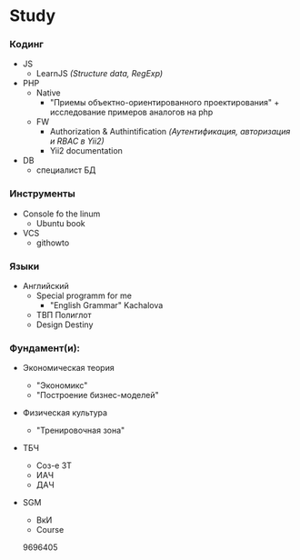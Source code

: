 # Study

### Кодинг
- JS 
  - LearnJS *(Structure data, RegExp)*
- PHP 
  - Native
    - "Приемы объектно-ориентированного проектирования" + исследование примеров аналогов на php
  - FW
    - Authorization & Authintification *(Аутентификация, авторизация и RBAC в Yii2)*
    - Yii2 documentation
- DB 
  - специалист БД

### Инструменты
- Сonsole fo the linum 
  - Ubuntu book
- VCS 
  - githowto

### Языки
- Английский 
  - Special programm for me
    - "English Grammar" Kachalova     
  - ТВП Полиглот
  - Design Destiny
  
### Фундамент(и):
- Экономическая теория
  - "Экономикс"
  - "Построение бизнес-моделей"
- Физическая культура
  - "Тренировочная зона"
- ТБЧ
  - Соз-е ЗТ 
  - ИАЧ
  - ДАЧ
- SGM
  - ВкИ
  - Course
  
  9696405

